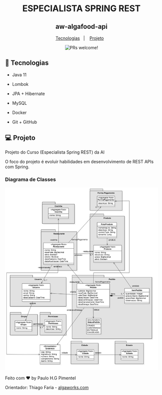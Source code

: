 <h1 align="center"> ESPECIALISTA SPRING REST</h1>
<h2 align="center"> aw-algafood-api </h2>

<p align="center">
  <a href="#-tecnologias">Tecnologias</a>&nbsp;&nbsp;&nbsp;|&nbsp;&nbsp;&nbsp;
  <a href="#-projeto">Projeto</a>&nbsp;&nbsp;&nbsp;
</p>

<p align="center">
 <img src="https://img.shields.io/static/v1?label=PRs&message=welcome&color=49AA26&labelColor=000000" alt="PRs welcome!" />
</p>

## 🚀 Tecnologias

- Java 11
- Lombok
- JPA + Hibernate
- MySQL
- Docker

- Git + GitHub

## 💻 Projeto

Projeto do Curso (Especialista Spring REST) da Al

O foco do projeto é evoluir habilidades em desenvolvimento de REST APIs com Spring.

### Diagrama de Classes

<img alt="Diagrama de Classes" title="Diagrama de Classes" src="https://github.com/PauloPimentel-github/aw-algafood-api/blob/main/diagrama-classes.png?raw=true" width="600px" height="600px">

Feito com ♥ by Paulo H.G Pimentel

Orientador: Thiago Faria - [algaworks.com](https://www.algaworks.com/)
